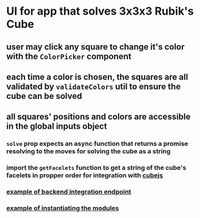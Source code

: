# UI for app that solves 3x3x3 Rubik's Cube
## user may click any square to change it's color with the ```ColorPicker``` component
## each time a color is chosen, the squares are all validated by ```validateColors``` util to ensure the cube can be solved
## all squares' positions and colors are accessible in the global inputs object

### `solve` prop expects an async function that returns a promise resolving to the moves for solving the cube as a string
### import the `getFacelets` function to get a string of the cube's facelets in propper order for integration with [cubejs](https://www.npmjs.com/package/cubejs)
### [example of backend integration endpoint](https://github.com/spope851/spenpo-next/blob/main/pages/api/solveCube.ts)
### [example of instantiating the modules](https://github.com/spope851/spenpo-next/blob/main/pages/projects/demos/cubeSolverDemo.tsx)

